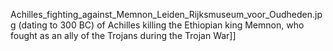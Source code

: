 Achilles_fighting_against_Memnon_Leiden_Rijksmuseum_voor_Oudheden.jpg (dating to 300 BC) of Achilles killing the Ethiopian king Memnon, who fought as an ally of the Trojans during the Trojan War]]
